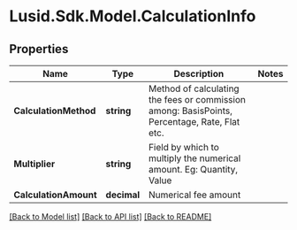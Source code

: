 # Lusid.Sdk.Model.CalculationInfo

## Properties

Name | Type | Description | Notes
------------ | ------------- | ------------- | -------------
**CalculationMethod** | **string** | Method of calculating the fees or commission among: BasisPoints, Percentage, Rate, Flat etc. | 
**Multiplier** | **string** | Field by which to multiply the numerical amount. Eg: Quantity, Value | 
**CalculationAmount** | **decimal** | Numerical fee amount | 

[[Back to Model list]](../README.md#documentation-for-models) [[Back to API list]](../README.md#documentation-for-api-endpoints) [[Back to README]](../README.md)

